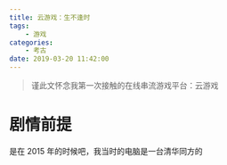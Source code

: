 ```yaml
---
title: 云游戏：生不逢时
tags: 
    - 游戏
categories:
    - 考古
date: 2019-03-20 11:42:00
---
```


> 谨此文怀念我第一次接触的在线串流游戏平台：云游戏

# 剧情前提

是在 2015 年的时候吧，我当时的电脑是一台清华同方的
<!--stackedit_data:
eyJoaXN0b3J5IjpbLTE5NDk2NjI4NjNdfQ==
-->